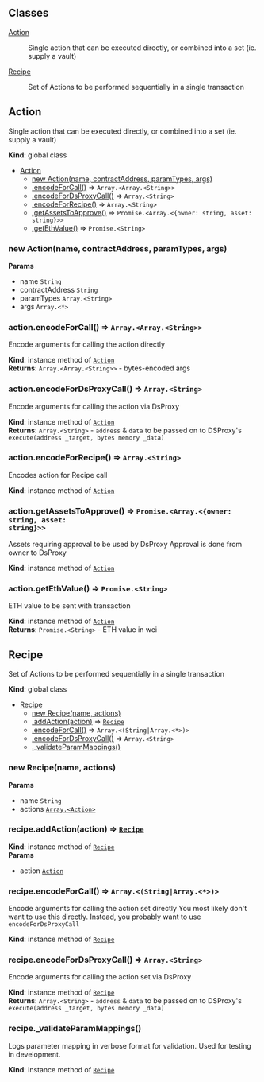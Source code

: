 ## Classes

<dl>
<dt><a href="#Action">Action</a></dt>
<dd><p>Single action that can be executed directly, or combined into a set (ie. supply a vault)</p>
</dd>
<dt><a href="#Recipe">Recipe</a></dt>
<dd><p>Set of Actions to be performed sequentially in a single transaction</p>
</dd>
</dl>

<a name="Action"></a>

## Action
Single action that can be executed directly, or combined into a set (ie. supply a vault)

**Kind**: global class  

* [Action](#Action)
    * [new Action(name, contractAddress, paramTypes, args)](#new_Action_new)
    * [.encodeForCall()](#Action+encodeForCall) ⇒ <code>Array.&lt;Array.&lt;String&gt;&gt;</code>
    * [.encodeForDsProxyCall()](#Action+encodeForDsProxyCall) ⇒ <code>Array.&lt;String&gt;</code>
    * [.encodeForRecipe()](#Action+encodeForRecipe) ⇒ <code>Array.&lt;String&gt;</code>
    * [.getAssetsToApprove()](#Action+getAssetsToApprove) ⇒ <code>Promise.&lt;Array.&lt;{owner: string, asset: string}&gt;&gt;</code>
    * [.getEthValue()](#Action+getEthValue) ⇒ <code>Promise.&lt;String&gt;</code>

<a name="new_Action_new"></a>

### new Action(name, contractAddress, paramTypes, args)
**Params**

- name <code>String</code>
- contractAddress <code>String</code>
- paramTypes <code>Array.&lt;String&gt;</code>
- args <code>Array.&lt;\*&gt;</code>

<a name="Action+encodeForCall"></a>

### action.encodeForCall() ⇒ <code>Array.&lt;Array.&lt;String&gt;&gt;</code>
Encode arguments for calling the action directly

**Kind**: instance method of [<code>Action</code>](#Action)  
**Returns**: <code>Array.&lt;Array.&lt;String&gt;&gt;</code> - bytes-encoded args  
<a name="Action+encodeForDsProxyCall"></a>

### action.encodeForDsProxyCall() ⇒ <code>Array.&lt;String&gt;</code>
Encode arguments for calling the action via DsProxy

**Kind**: instance method of [<code>Action</code>](#Action)  
**Returns**: <code>Array.&lt;String&gt;</code> - `address` & `data` to be passed on to DSProxy's `execute(address _target, bytes memory _data)`  
<a name="Action+encodeForRecipe"></a>

### action.encodeForRecipe() ⇒ <code>Array.&lt;String&gt;</code>
Encodes action for Recipe call

**Kind**: instance method of [<code>Action</code>](#Action)  
<a name="Action+getAssetsToApprove"></a>

### action.getAssetsToApprove() ⇒ <code>Promise.&lt;Array.&lt;{owner: string, asset: string}&gt;&gt;</code>
Assets requiring approval to be used by DsProxy
Approval is done from owner to DsProxy

**Kind**: instance method of [<code>Action</code>](#Action)  
<a name="Action+getEthValue"></a>

### action.getEthValue() ⇒ <code>Promise.&lt;String&gt;</code>
ETH value to be sent with transaction

**Kind**: instance method of [<code>Action</code>](#Action)  
**Returns**: <code>Promise.&lt;String&gt;</code> - ETH value in wei  
<a name="Recipe"></a>

## Recipe
Set of Actions to be performed sequentially in a single transaction

**Kind**: global class  

* [Recipe](#Recipe)
    * [new Recipe(name, actions)](#new_Recipe_new)
    * [.addAction(action)](#Recipe+addAction) ⇒ [<code>Recipe</code>](#Recipe)
    * [.encodeForCall()](#Recipe+encodeForCall) ⇒ <code>Array.&lt;(String\|Array.&lt;\*&gt;)&gt;</code>
    * [.encodeForDsProxyCall()](#Recipe+encodeForDsProxyCall) ⇒ <code>Array.&lt;String&gt;</code>
    * [._validateParamMappings()](#Recipe+_validateParamMappings)

<a name="new_Recipe_new"></a>

### new Recipe(name, actions)
**Params**

- name <code>String</code>
- actions [<code>Array.&lt;Action&gt;</code>](#Action)

<a name="Recipe+addAction"></a>

### recipe.addAction(action) ⇒ [<code>Recipe</code>](#Recipe)
**Kind**: instance method of [<code>Recipe</code>](#Recipe)  
**Params**

- action [<code>Action</code>](#Action)

<a name="Recipe+encodeForCall"></a>

### recipe.encodeForCall() ⇒ <code>Array.&lt;(String\|Array.&lt;\*&gt;)&gt;</code>
Encode arguments for calling the action set directly
You most likely don't want to use this directly.
Instead, you probably want to use `encodeForDsProxyCall`

**Kind**: instance method of [<code>Recipe</code>](#Recipe)  
<a name="Recipe+encodeForDsProxyCall"></a>

### recipe.encodeForDsProxyCall() ⇒ <code>Array.&lt;String&gt;</code>
Encode arguments for calling the action set via DsProxy

**Kind**: instance method of [<code>Recipe</code>](#Recipe)  
**Returns**: <code>Array.&lt;String&gt;</code> - `address` & `data` to be passed on to DSProxy's `execute(address _target, bytes memory _data)`  
<a name="Recipe+_validateParamMappings"></a>

### recipe.\_validateParamMappings()
Logs parameter mapping in verbose format for validation. Used for testing in development.

**Kind**: instance method of [<code>Recipe</code>](#Recipe)  
